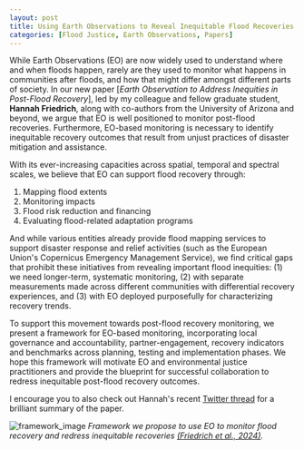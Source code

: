 ```yaml
---
layout: post
title: Using Earth Observations to Reveal Inequitable Flood Recoveries
categories: [Flood Justice, Earth Observations, Papers]
---
```


While Earth Observations (EO) are now widely used to understand where and when floods happen, rarely are they used to monitor what happens in communities after floods, and how that might differ amongst different parts of society. In our new paper [_Earth Observation to Address Inequities in Post-Flood Recovery_], led by my colleague and fellow graduate student, __Hannah Friedrich__, along with co-authors from the University of Arizona and beyond, we argue that EO is well positioned to monitor post-flood recoveries. Furthermore, EO-based monitoring is necessary to identify inequitable recovery outcomes that result from unjust practices of disaster mitigation and assistance.

With its ever-increasing capacities across spatial, temporal and spectral scales, we believe that EO can support flood recovery through:

1) Mapping flood extents
2) Monitoring impacts
3) Flood risk reduction and financing
4) Evaluating flood-related adaptation programs

And while various entities already provide flood mapping services to support disaster response and relief activities (such as the European Union's Copernicus Emergency Management Service), we find critical gaps that prohibit these initiatives from revealing important flood inequities: (1) we need longer-term, systematic monitoring, (2) with separate measurements made across different communities with differential recovery experiences, and (3) with EO deployed purposefully for characterizing recovery trends.

To support this movement towards post-flood recovery monitoring, we present a framework for EO-based monitoring, incorporating local governance and accountability, partner-engagement, recovery indicators and benchmarks across planning, testing and implementation phases. We hope this framework will motivate EO and environmental justice practitioners and provide the blueprint for successful collaboration to redress inequitable post-flood recovery outcomes.

I encourage you to also check out Hannah's recent [Twitter thread](https://x.com/hk_friedrich/status/1761049707327971470) for a brilliant summary of the paper.

![framework_image](../images/eoMonitorRecoveryFramework.png "Framework")
_Framework we propose to use EO to monitor flood recovery and redress inequitable recoveries [(Friedrich et al., 2024)](https://agupubs.onlinelibrary.wiley.com/doi/10.1029/2023EF003606)._








